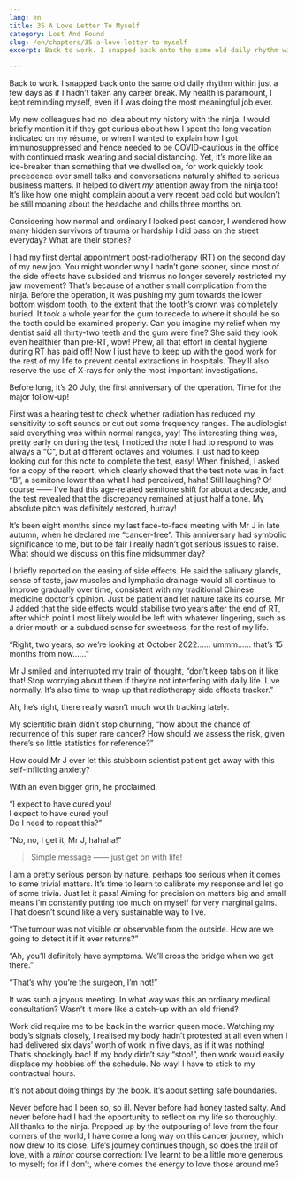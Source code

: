 ```yaml
---
lang: en
title: 35 A Love Letter To Myself
category: Lost And Found
slug: /en/chapters/35-a-love-letter-to-myself
excerpt: Back to work. I snapped back onto the same old daily rhythm within just a few days as if I hadn’t taken any career break.

---
```


Back to work. I snapped back onto the same old daily rhythm within just a few days as if I hadn’t taken any career break. My health is paramount, I kept reminding myself, even if I was doing the most meaningful job ever.
 
My new colleagues had no idea about my history with the ninja. I would briefly mention it if they got curious about how I spent the long vacation indicated on my résumé, or when I wanted to explain how I got immunosuppressed and hence needed to be COVID-cautious in the office with continued mask wearing and social distancing. Yet, it’s more like an ice-breaker than something that we dwelled on, for work quickly took precedence over small talks and conversations naturally shifted to serious business matters. It helped to divert *my* attention away from the ninja too! It’s like how one might complain about a very recent bad cold but wouldn’t be still moaning about the headache and chills three months on.
 
Considering how normal and ordinary I looked post cancer, I wondered how many hidden survivors of trauma or hardship I did pass on the street everyday? What are their stories?
 
I had my first dental appointment post-radiotherapy (RT) on the second day of my new job. You might wonder why I hadn’t gone sooner, since most of the side effects have subsided and trismus no longer severely restricted my jaw movement? That’s because of another small complication from the ninja. Before the operation, it was pushing my gum towards the lower bottom wisdom tooth, to the extent that the tooth’s crown was completely buried. It took a whole year for the gum to recede to where it should be so the tooth could be examined properly. Can you imagine my relief when my dentist said all thirty-two teeth and the gum were fine? She said they look even healthier than pre-RT, wow! Phew, all that effort in dental hygiene during RT has paid off! Now I just have to keep up with the good work for the rest of my life to prevent dental extractions in hospitals. They’ll also reserve the use of X-rays for only the most important investigations.
 
Before long, it’s 20 July, the first anniversary of the operation. Time for the major follow-up!
 
First was a hearing test to check whether radiation has reduced my sensitivity to soft sounds or cut out some frequency ranges. The audiologist said everything was within normal ranges, yay! The interesting thing was, pretty early on during the test, I noticed the note I had to respond to was always a “C”, but at different octaves and volumes. I just had to keep looking out for this note to complete the test, easy! When finished, I asked for a copy of the report, which clearly showed that the test note was in fact “B”, a semitone lower than what I had perceived, haha! Still laughing? Of course —— I've had this age-related semitone shift for about a decade, and the test revealed that the discrepancy remained at just half a tone. My absolute pitch was definitely restored, hurray!

It’s been eight months since my last face-to-face meeting with Mr J in late autumn, when he declared me “cancer-free”. This anniversary had symbolic significance to me, but to be fair I really hadn’t got serious issues to raise. What should we discuss on this fine midsummer day?
 
I briefly reported on the easing of side effects. He said the salivary glands, sense of taste, jaw muscles and lymphatic drainage would all continue to improve gradually over time, consistent with my traditional Chinese medicine doctor’s opinion. Just be patient and let nature take its course. Mr J added that the side effects would stabilise two years after the end of RT, after which point I most likely would be left with whatever lingering, such as a drier mouth or a subdued sense for sweetness, for the rest of my life. 
 
“Right, two years, so we’re looking at October 2022...... ummm...... that’s 15 months from now......”
 
Mr J smiled and interrupted my train of thought, “don’t keep tabs on it like that! Stop worrying about them if they’re not interfering with daily life. Live normally. It’s also time to wrap up that radiotherapy side effects tracker.”

Ah, he’s right, there really wasn’t much worth tracking lately.

My scientific brain didn’t stop churning, “how about the chance of recurrence of this super rare cancer? How should we assess the risk, given there’s so little statistics for reference?”
 
How could Mr J ever let this stubborn scientist patient get away with this self-inflicting anxiety?
 
With an even bigger grin, he proclaimed,
 
<q>I expect to have cured you!<br>I expect to have cured you!<br>Do I need to repeat this?
 
“No, no, I get it, Mr J, hahaha!”

>Simple message —— just get on with life!

I am a pretty serious person by nature, perhaps too serious when it comes to some trivial matters. It’s time to learn to calibrate my response and let go of some trivia. Just let it pass! Aiming for precision on matters big and small means I’m constantly putting too much on myself for very marginal gains. That doesn’t sound like a very sustainable way to live.

“The tumour was not visible or observable from the outside. How are we going to detect it if it ever returns?”

“Ah, you’ll definitely have symptoms. We’ll cross the bridge when we get there.”

“That’s why you’re the surgeon, I’m not!”

It was such a joyous meeting. In what way was this an ordinary medical consultation? Wasn’t it more like a catch-up with an old friend?

Work did require me to be back in the warrior queen mode. Watching my body’s signals closely, I realised my body hadn’t protested at all even when I had delivered six days’ worth of work in five days, as if it was nothing! That’s shockingly bad! If my body didn’t say “stop!”, then work would easily displace my hobbies off the schedule. No way! I have to stick to my contractual hours.

It’s not about doing things by the book. It’s about setting safe boundaries.

Never before had I been so, so ill. Never before had honey tasted salty. And never before had I had the opportunity to reflect on my life so thoroughly. All thanks to the ninja. Propped up by the outpouring of love from the four corners of the world, I have come a long way on this cancer journey, which now drew to its close. Life’s journey continues though, so does the trail of love, with a *minor* course correction: I’ve learnt to be a little more generous to myself; for if I don’t, where comes the energy to love those around me?